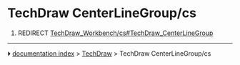 # TechDraw CenterLineGroup/cs
1.  REDIRECT [TechDraw_Workbench/cs#TechDraw_CenterLineGroup](TechDraw_Workbench/cs#TechDraw_CenterLineGroup.md)



---
⏵ [documentation index](../README.md) > [TechDraw](TechDraw_Workbench.md) > TechDraw CenterLineGroup/cs
